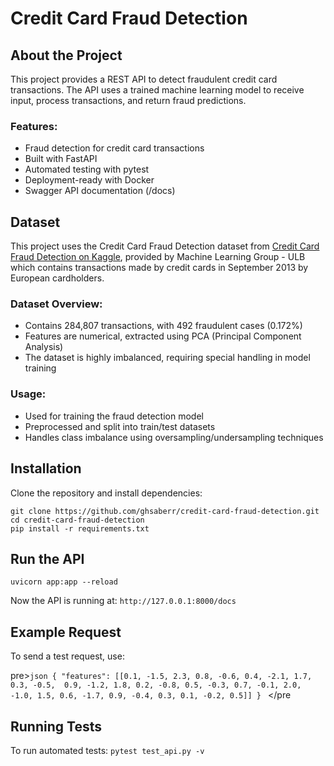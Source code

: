 # Credit Card Fraud Detection

## About the Project
This project provides a REST API to detect fraudulent credit card transactions. The API uses a trained machine learning model to receive input, process transactions, and return fraud predictions.

### Features:

- Fraud detection for credit card transactions
- Built with FastAPI
- Automated testing with pytest
- Deployment-ready with Docker
- Swagger API documentation (/docs)

## Dataset
This project uses the Credit Card Fraud Detection dataset from [Credit Card Fraud Detection on Kaggle](https://www.kaggle.com/datasets/mlg-ulb/creditcardfraud), provided by Machine Learning Group - ULB which contains transactions made by credit cards in September 2013 by European cardholders.

### Dataset Overview:

- Contains 284,807 transactions, with 492 fraudulent cases (0.172%)
- Features are numerical, extracted using PCA (Principal Component Analysis)
- The dataset is highly imbalanced, requiring special handling in model training

### Usage:
- Used for training the fraud detection model
- Preprocessed and split into train/test datasets
- Handles class imbalance using oversampling/undersampling techniques


## Installation
Clone the repository and install dependencies:

    git clone https://github.com/ghsaberr/credit-card-fraud-detection.git
    cd credit-card-fraud-detection
    pip install -r requirements.txt

## Run the API

    uvicorn app:app --reload

Now the API is running at:
`http://127.0.0.1:8000/docs`

## Example Request
To send a test request, use:

pre>```json
{
  "features": [[0.1, -1.5, 2.3, 0.8, -0.6, 0.4, -2.1, 1.7, 0.3, -0.5, 
                0.9, -1.2, 1.8, 0.2, -0.8, 0.5, -0.3, 0.7, -0.1, 2.0, 
                -1.0, 1.5, 0.6, -1.7, 0.9, -0.4, 0.3, 0.1, -0.2, 0.5]]
} ``` </pre

## Running Tests
To run automated tests:
`pytest test_api.py -v`



